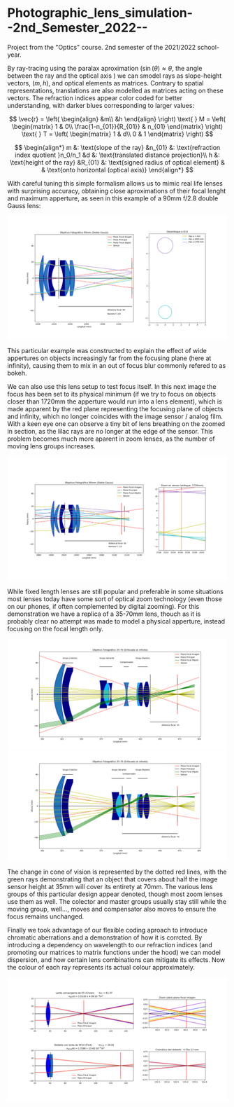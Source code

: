 # Photographic_lens_simulation--2nd_Semester_2022--
Project from the "Optics" course. 2nd semester of the 2021/2022 school-year.

By ray-tracing using the paralax aproximation $(\sin(\theta) \approx \theta$, the angle between the ray and the optical axis $\left. \right)$ we can smodel rays as slope-height vectors, $(m, h)$, and optical elements as matrices. Contrary to spatial representations, translations are also modelled as matrices acting on these vectors. The refraction indices appear color coded for better understanding, with darker blues corresponding to larger values:

$$
\vec{r} = \left( 
\begin{align}
&m\\
&h
\end{align}
\right)
\text{ }
M = \left( 
\begin{matrix}
 1 & 0\\
\frac{1-n_{01}}{R_{01}} & n_{01}
\end{matrix}
\right)
\text{            }
T = \left( 
\begin{matrix}
 1 & d\\
0 & 1
\end{matrix}
\right)
$$

$$
\begin{align*}
m &: \text{slope of the ray} &n_{01} &: \text{refraction index quotient }n_0/n_1 &d &: \text{translated distance projection}\\
h &: \text{height of the ray} &R_{01} &: \text{signed radius of optical element} & & \text{onto horizontal (optical axis)}
\end{align*}
$$

With careful tuning this simple formalism allows us to mimic real life lenses with surprising accuracy, obtaining close aproximations of their focal lenght and maximum apperture, as seen in this example of a 90mm f/2.8 double Gauss lens:

![Double Gauss](<https://raw.githubusercontent.com/Daniel-Lanchares/Photographic_lens_simulation--2nd_Semester_2022--/main/Pictures/Apperture simulations/Diafragma f2.8.png>)

This particular example was constructed to explain the effect of wide appertures on objects increasingly far from the focusing plane (here at infinity), causing them to mix in an out of focus blur commonly refered to as bokeh.

We can also use this lens setup to test focus itself. In this next image the focus has been set to its physical minimum (if we try to focus on objects closer than 1720mm the apperture would run into a lens element), which is made apparent by the red plane representing the focusing plane of objects and infinity, which no longer coincides with the image sensor / analog film. With a keen eye one can observe a tiny bit of lens breathing on the zoomed in section, as the lilac rays are no longer at the edge of the sensor. This problem becomes much more aparent in zoom lenses, as the number of moving lens groups increases.

![Double Gauss near focused](<https://raw.githubusercontent.com/Daniel-Lanchares/Photographic_lens_simulation--2nd_Semester_2022--/main/Pictures/Focusing simulations/Enfoque 1720mm.png>)

While fixed length lenses are still popular and preferable in some situations most lenses today have some sort of optical zoom technology (even those on our phones, if often complemented by digital zooming). For this demonstration we have a replica of a 35-70mm lens, thouch as it is probably clear no attempt was made to model a physical apperture, instead focusing on the focal length only.

![Zoom 35mm](<https://raw.githubusercontent.com/Daniel-Lanchares/Photographic_lens_simulation--2nd_Semester_2022--/main/Pictures/35-70 Zoom lens/1-Zoom 35.png>) 
![Zoom 70mm](<https://raw.githubusercontent.com/Daniel-Lanchares/Photographic_lens_simulation--2nd_Semester_2022--/main/Pictures/35-70 Zoom lens/3-Zoom 70.png>)

The change in cone of vision is represented by the dotted red lines, with the green rays demonstrating that an object that covers about half the image sensor height at 35mm will cover its entirety at 70mm. The various lens groups of this particular design appear denoted, though most zoom lenses use them as well. The colector and master groups usually stay still while the moving group, well..., moves and compensator also moves to ensure the focus remains unchanged.

Finally we took advantage of our flexible coding aproach to introduce chromatic aberrations and a demonstration of how it is corrcted. By introducing a dependency on wavelength to our refraction indices (and promoting our matrices to matrix functions under the hood) we can model dispersion, and how certain lens combinations can mitigate its effects. Now the colour of each ray represents its actual colour approximately.

![Acromat lens combo](<https://raw.githubusercontent.com/Daniel-Lanchares/Photographic_lens_simulation--2nd_Semester_2022--/main/Pictures/Chromatic aberration correction.png>)
